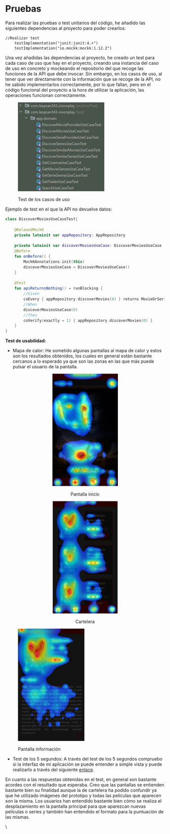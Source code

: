 # Pruebas

Para realizar las pruebas o test unitarios del código, he añadido las siguientes dependencias al proyecto para poder crearlos:

```
//Realizar test
    testImplementation("junit:junit:4.+")
    testImplementation("io.mockk:mockk:1.12.2")
```

Una vez añadidas las dependencias al proyecto, he creado un test para cada caso de uso que hay en el proyecto, creando una instancia del caso de uso en concreto y mockeando el repositorio del que recoge las funciones de la API que debe invocar. Sin embargo, en los casos de uso, al tener que ver directamente con la información que se recoge de la API, no he sabido implementarlos correctamente, por lo que fallan, pero en el código funcional del proyecto a la hora de utilizar la aplicación, las operaciones funcionan correctamente.&#x20;

<figure><img src=".gitbook/assets/image (1).png" alt=""><figcaption><p>Test de los casos de uso</p></figcaption></figure>

Ejemplo de test en el que la API no devuelve datos:

```kotlin
class DiscoverMoviesUseCaseTest{

    @RelaxedMockK
    private lateinit var appRepository: AppRepository

    private lateinit var discoverMoviesUseCase: DiscoverMoviesUseCase
    @Before
    fun onBefore() {
        MockKAnnotations.init(this)
        discoverMoviesUseCase = DiscoverMoviesUseCase()
    }

    @Test
    fun apiReturnsNothing() = runBlocking {
        //Given
        coEvery { appRepository.discoverMovies(0) } returns MovieOrSerieResponseState()
        //When
        discoverMoviesUseCase(0)
        //Then
        coVerify(exactly = 1) { appRepository.discoverMovies(0) }
    }
}

```

**Test de usabilidad:**

* Mapa de calor: He sometido algunas pantallas al mapa de calor y estos son los resultados obtenidos, los cuales en general están bastante cercanos a lo esperado ya que son las zonas en las que más puede pulsar el usuario de la pantalla.

<div align="center" data-full-width="false">

<figure><img src=".gitbook/assets/image (22).png" alt="" width="207"><figcaption><p>Pantalla inicio</p></figcaption></figure>

 

<figure><img src=".gitbook/assets/image (27).png" alt="" width="205"><figcaption><p>Cartelera</p></figcaption></figure>

</div>

<figure><img src=".gitbook/assets/image (28).png" alt="" width="210"><figcaption><p>Pantalla información</p></figcaption></figure>

* Test de los 5 segundos: A través del test de los 5 segundos compruebo si la interfaz de mi aplicación se puede entender a simple vista y puede realizarlo a través del siguiente [enlace](https://app.lyssna.com/do/430710ac8ff/b26a).

En cuanto a las respuestas obtenidas en el test, en general son bastante acordes con el resultado que esperaba. Creo que las pantallas se entienden bastante bien su finalidad aunque la de cartelera ha podido confundir ya que he utilizado imágenes del prototipo y todas las películas que aparecen son la misma. Los usuarios han entendido bastante bien cómo se realiza el desplazamiento en la pantalla principal para que aparezcan nuevas películas o series y también han entendido el formato para la puntuación de las mismas.

\
